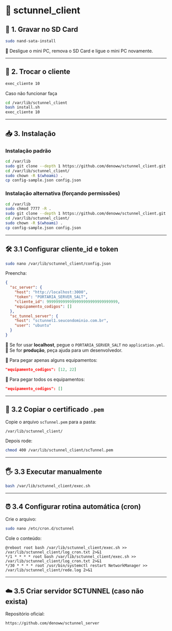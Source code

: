 # 📡 sctunnel_client

## 🧩 1. Gravar no SD Card

```bash
sudo nand-sata-install
```

🔌 Desligue o mini PC, remova o SD Card e ligue o mini PC novamente.


---

## 🔄 2. Trocar o cliente

```bash
exec_cliente 10
```


Caso não funcionar faça
```bash
cd /var/lib/sctunnel_client
bash install.sh
exec_cliente 10
```



---

## 📥 3. Instalação

### Instalação padrão

```bash
cd /var/lib
sudo git clone --depth 1 https://github.com/denoww/sctunnel_client.git
cd /var/lib/sctunnel_client/
sudo chown -R $(whoami) .
cp config-sample.json config.json
```

### Instalação alternativa (forçando permissões)

```bash
cd /var/lib
sudo chmod 7777 -R .
sudo git clone --depth 1 https://github.com/denoww/sctunnel_client.git
cd /var/lib/sctunnel_client/
sudo chown -R $(whoami) .
cp config-sample.json config.json
```

---

## 🛠️ 3.1 Configurar cliente_id e token

```bash
sudo nano /var/lib/sctunnel_client/config.json
```

Preencha:

```json
{
  "sc_server": {
    "host": "http://localhost:3000",
    "token": "PORTARIA_SERVER_SALT",
    "cliente_id": 9999999999999999999999999999999,
    "equipamento_codigos": []
  },
  "sc_tunnel_server": {
    "host": "sctunnel1.seucondominio.com.br",
    "user": "ubuntu"
  }
}
```

🔹 Se for usar **localhost**, pegue o `PORTARIA_SERVER_SALT` no `application.yml`.
🔹 Se for **produção**, peça ajuda para um desenvolvedor.

🎯 Para pegar apenas alguns equipamentos:

```json
"equipamento_codigos": [12, 22]
```

🎯 Para pegar todos os equipamentos:

```json
"equipamento_codigos": []
```


---

## 🔑 3.2 Copiar o certificado `.pem`

Copie o arquivo `scTunnel.pem` para a pasta:

```bash
/var/lib/sctunnel_client/
```

Depois rode:

```bash
chmod 400 /var/lib/sctunnel_client/scTunnel.pem
```

---

## 🖐️ 3.3 Executar manualmente

```bash
bash /var/lib/sctunnel_client/exec.sh
```

---

## ⏰ 3.4 Configurar rotina automática (cron)

Crie o arquivo:

```bash
sudo nano /etc/cron.d/sctunnel
```

Cole o conteúdo:

```cron
@reboot root bash /var/lib/sctunnel_client/exec.sh >> /var/lib/sctunnel_client/log_cron.txt 2>&1
*/1 * * * * root bash /var/lib/sctunnel_client/exec.sh >> /var/lib/sctunnel_client/log_cron.txt 2>&1
*/30 * * * * root /usr/bin/systemctl restart NetworkManager >> /var/lib/sctunnel_client/rede.log 2>&1
```

---

## ☁️ 3.5 Criar servidor SCTUNNEL (caso não exista)

Repositório oficial:

```
https://github.com/denoww/sctunnel_server
```

